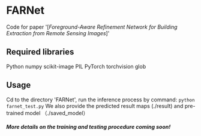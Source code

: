 # FARNet
Code for paper '[*Foreground-Aware Refinement Network for Building Extraction from Remote Sensing Images*]'

## Required libraries
Python 
numpy
scikit-image
PIL
PyTorch
torchvision
glob  

## Usage
Cd to the directory 'FARNet', run the inference process by command: ```python farnet_test.py```
We also provide the predicted result maps (./result) and pre-trained model （./saved_model）

#### *More details on the training and testing procedure coming soon!* 
